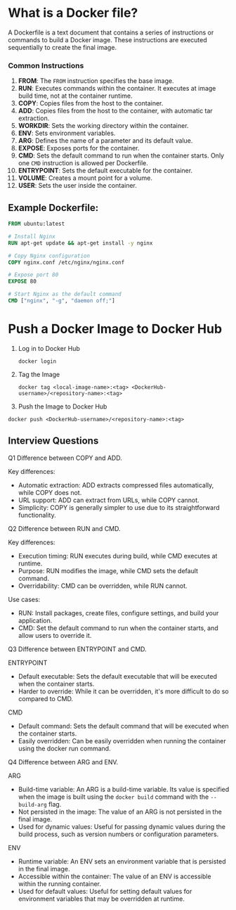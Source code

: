 # What is a Docker file?
A Dockerfile is a text document that contains a series of instructions or commands to build a Docker image. These instructions are executed sequentially to create the final image.

### Common Instructions

1. **FROM**: The `FROM` instruction specifies the base image.
2. **RUN**: Executes commands within the container. It executes at image build time, not at the container runtime.
3. **COPY**: Copies files from the host to the container.
4. **ADD**: Copies files from the host to the container, with automatic tar extraction.
5. **WORKDIR**: Sets the working directory within the container.
6. **ENV**: Sets environment variables.
7. **ARG**: Defines the name of a parameter and its default value.
8. **EXPOSE**: Exposes ports for the container.
9. **CMD**: Sets the default command to run when the container starts. Only one `CMD` instruction is allowed per Dockerfile.
10. **ENTRYPOINT**: Sets the default executable for the container.
11. **VOLUME**: Creates a mount point for a volume.
12. **USER**: Sets the user inside the container.

## Example Dockerfile:

```Dockerfile
FROM ubuntu:latest

# Install Nginx
RUN apt-get update && apt-get install -y nginx

# Copy Nginx configuration
COPY nginx.conf /etc/nginx/nginx.conf

# Expose port 80
EXPOSE 80

# Start Nginx as the default command
CMD ["nginx", "-g", "daemon off;"]
```

# Push a Docker Image to Docker Hub

1. Log in to Docker Hub
   
   `docker login`
   
2. Tag the Image
   
   `docker tag <local-image-name>:<tag> <DockerHub-username>/<repository-name>:<tag>`
   
3.  Push the Image to Docker Hub
   
   `docker push <DockerHub-username>/<repository-name>:<tag>`

## Interview Questions

Q1 Difference between COPY and ADD.

Key differences:
- Automatic extraction: ADD extracts compressed files automatically, while COPY does not.
- URL support: ADD can extract from URLs, while COPY cannot.
- Simplicity: COPY is generally simpler to use due to its straightforward functionality.

Q2 Difference between RUN and CMD.

Key differences:

- Execution timing: RUN executes during build, while CMD executes at runtime.
- Purpose: RUN modifies the image, while CMD sets the default command.
- Overridability: CMD can be overridden, while RUN cannot.

Use cases:

- RUN: Install packages, create files, configure settings, and build your application.
- CMD: Set the default command to run when the container starts, and allow users to override it.

Q3 Difference between ENTRYPOINT and CMD.

ENTRYPOINT

- Default executable: Sets the default executable that will be executed when the container starts.
- Harder to override: While it can be overridden, it's more difficult to do so compared to CMD.

CMD

- Default command: Sets the default command that will be executed when the container starts.
- Easily overridden: Can be easily overridden when running the container using the docker run command.
  
Q4 Difference between ARG and ENV.

ARG

- Build-time variable: An ARG is a build-time variable. Its value is specified when the image is built using the `docker build` command with the `--build-arg` flag.
- Not persisted in the image: The value of an ARG is not persisted in the final image.
- Used for dynamic values: Useful for passing dynamic values during the build process, such as version numbers or configuration parameters.

ENV

- Runtime variable: An ENV sets an environment variable that is persisted in the final image.
- Accessible within the container: The value of an ENV is accessible within the running container.
- Used for default values: Useful for setting default values for environment variables that may be overridden at runtime.



